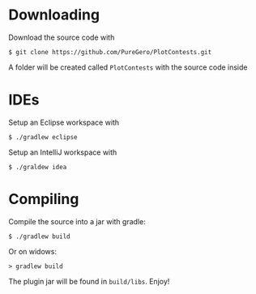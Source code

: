 Downloading
==========
Download the source code with

    $ git clone https://github.com/PureGero/PlotContests.git

A folder will be created called `PlotContests` with the source code inside

IDEs
====
Setup an Eclipse workspace with

    $ ./gradlew eclipse

Setup an IntelliJ workspace with

    $ ./graldew idea

Compiling
=========
Compile the source into a jar with gradle:

    $ ./gradlew build

Or on widows:

    > gradlew build

The plugin jar will be found in `build/libs`. Enjoy!

